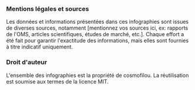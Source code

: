 ### Mentions légales et sources

Les données et informations présentées dans ces infographies sont issues de diverses sources, notamment [mentionnez vos sources ici, ex: rapports de l'OMS, articles scientifiques, études de marché, etc.]. Chaque effort a été fait pour garantir l'exactitude des informations, mais elles sont fournies à titre indicatif uniquement.

### Droit d'auteur

L'ensemble des infographies est la propriété de cosmofilou. La réutilisation est soumise aux termes de la licence MIT.
